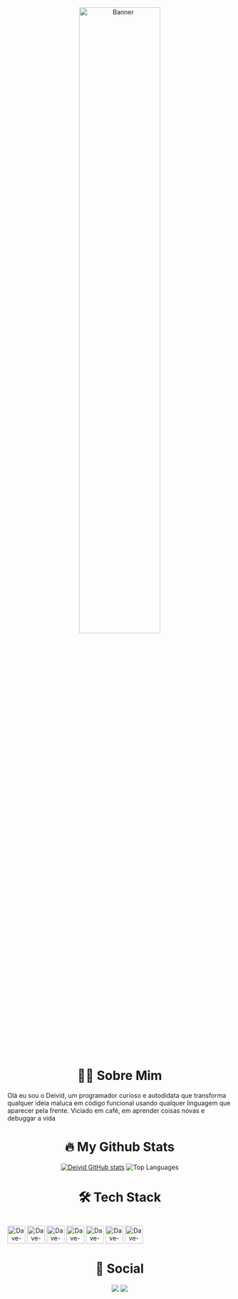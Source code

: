 <div align="center">
  <img src="https://github.com/user-attachments/assets/83f09e56-a882-4896-a639-77372f59f217" alt="Banner" style="width: 60%; max-width: 700px;"/>
</div>

<h1 align="center">🙍‍♂️ Sobre Mim</h1>
Olá eu sou o Deivid, um programador curioso e autodidata que transforma qualquer ideia maluca em código funcional usando qualquer linguagem que aparecer pela frente. Viciado em café, em aprender coisas novas e debuggar a vida

<h1 align="center">🔥 My Github Stats</h1>
<div align="center">
  
  [![Deivid GitHub stats](https://github-readme-stats.vercel.app/api?username=codebydeivid&theme=algolia&show_icons=true)](https://github.com/codebydeivid)
  ![Top Languages](https://github-readme-stats.vercel.app/api/top-langs/?username=deividhenrique&theme=algolia&layout=compact)

</div>

<h1 align="center">🛠️ Tech Stack</h1>
<div style="display: inline-block" align="center"><br>
  <img align="center" alt="Dave-JS" height="40" width="40" src="https://cdn.jsdelivr.net/gh/devicons/devicon@latest/icons/javascript/javascript-original.svg">
  <img align="center" alt="Dave-React" height="40" width="40" src="https://cdn.jsdelivr.net/gh/devicons/devicon@latest/icons/react/react-original.svg">
  <img align="center" alt="Dave-HTML" height="40" width="40" src="https://cdn.jsdelivr.net/gh/devicons/devicon@latest/icons/html5/html5-original.svg">
  <img align="center" alt="Dave-CSS" height="40" width="40" src="https://cdn.jsdelivr.net/gh/devicons/devicon@latest/icons/css3/css3-original.svg">
  <img align="center" alt="Dave-Python" height="40" width="40" src="https://cdn.jsdelivr.net/gh/devicons/devicon@latest/icons/python/python-original.svg">
  <img align="center" alt="Dave-Csharp" height="40" width="40" src="https://cdn.jsdelivr.net/gh/devicons/devicon@latest/icons/csharp/csharp-original.svg">
  <img align="center" alt="Dave-PHP" height="40" width="40" src="https://cdn.jsdelivr.net/gh/devicons/devicon@latest/icons/php/php-original.svg">
</div>

<h1 align="center">📱 Social</h1>
<div align="center">
  <a href="https://www.instagram.com/deivid.hik/" target="_blank"><img src="https://img.shields.io/badge/Instagram-E4405F?style=for-the-badge&logo=instagram&logoColor=white"></a>
  <a href="" target="_blank"><img src="https://img.shields.io/badge/website-000000?style=for-the-badge&logo=About.me&logoColor=white"></a>
</div>

